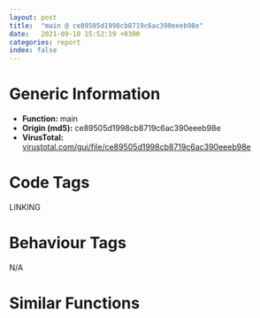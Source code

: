 ```yaml
---
layout: post
title:  "main @ ce89505d1998cb8719c6ac390eeeb98e"
date:   2021-09-10 15:52:19 +0300
categories: report
index: false
---
```


# Generic Information
- **Function:** main
- **Origin (md5):** ce89505d1998cb8719c6ac390eeeb98e
- **VirusTotal:** [virustotal.com/gui/file/ce89505d1998cb8719c6ac390eeeb98e][virustotal_ref]

# Code Tags
<span class="tag" id="LINKING">LINKING</span>


# Behaviour Tags
<span class="bhv-tag" id="na">N/A</span>

# Similar Functions
<script type="text/javascript" src="https://www.gstatic.com/charts/loader.js"></script>
<script type="text/javascript">

    google.charts.load('current', {'packages':['corechart']});
    google.charts.setOnLoadCallback(drawChart);

    function drawChart() {
    var data = new google.visualization.DataTable();
        data.addColumn('number', 'X');
        data.addColumn('number', 'Y');
        data.addColumn({type: 'string', role: 'tooltip', 'p': {'html': true}});
        data.addColumn({'type': 'string', 'role': 'style'});
        
        data.addRows([
    [-84.7170639038086, 24.449878692626953, '<b><a href="/report/main@ce89505d1998cb8719c6ac390eeeb98e">main</a><br>@ce89505d1998cb8719c6ac390eeeb98e</b><br>push ebp<br>mov ebp, esp<br>push 0xffffffffffffffff<br>push 0x41ee93<br>mov eax, dword<br>push eax<br>sub esp, 0xec<br>mov eax, dword[0x42f068]<br>xor eax, ebp<br>mov dword[ebp-0x10], eax<br>push eax<br>lea eax, [ebp-0xc]<br>mov dword<br>xor eax, eax<br>je 0x401949<br>lea ecx, [ebp-0xa4]<br>call fcn.00402600<br>lea ecx, [ebp-0xc8]<br>call fcn.00402600<br>push 0<br>push 0<br>push 0xf0<br>sub esp, 0x18<br>mov ecx, esp<br>mov dword[ebp-0xcc], esp<br>push str.usr.cfg<br>call fcn.004028e0<br>lea ecx, [ebp-0x34]<br>call fcn.00401b10<br>mov dword[ebp-0xa8], eax<br>mov ecx, dword[ebp-0xa8]<br>mov dword[ebp-0xac], ecx<br>mov dword[ebp-4], 0<br>mov edx, dword[ebp-0xac]<br>push edx<br>lea eax, [ebp-0xe0]<br>push eax<br>mov ecx, 0x430d09<br>call fcn.00402590<br>mov dword[ebp-4], 0xffffffff<br>lea ecx, [ebp-0x34]<br>call fcn.00401ac0<br>call fcn.00401220<br>push 0<br>push 0<br>push 0x97e<br>sub esp, 0x18<br>mov ecx, esp<br>mov dword[ebp-0xd0], esp<br>push str.memo.txt<br>call fcn.004028e0<br>lea ecx, [ebp-0x58]<br>call fcn.00401b10<br>mov dword[ebp-0xb0], eax<br>mov ecx, dword[ebp-0xb0]<br>mov dword[ebp-0xb4], ecx<br>mov dword[ebp-4], 1<br>mov edx, dword[ebp-0xb4]<br>push edx<br>lea eax, [ebp-0xe8]<br>push eax<br>mov ecx, 0x430d09<br>call fcn.00402590<br>mov dword[ebp-4], 0xffffffff<br>lea ecx, [ebp-0x58]<br>call fcn.00401ac0<br>call fcn.00401220<br>push 0<br>push 1<br>push 0<br>sub esp, 0x18<br>mov ecx, esp<br>mov dword[ebp-0xd4], esp<br>push 0x42c8f8<br>call fcn.004028e0<br>lea ecx, [ebp-0x7c]<br>call fcn.00401b10<br>mov dword[ebp-0xb8], eax<br>mov ecx, dword[ebp-0xb8]<br>mov dword[ebp-0xbc], ecx<br>mov dword[ebp-4], 2<br>mov edx, dword[ebp-0xbc]<br>push edx<br>lea eax, [ebp-0xf0]<br>push eax<br>mov ecx, 0x430d09<br>call fcn.00402590<br>mov ecx, dword[eax]<br>mov dword[ebp-0xa4], ecx<br>mov dword[ebp-4], 0xffffffff<br>lea ecx, [ebp-0x7c]<br>call fcn.00401ac0<br>call fcn.00401220<br>call fcn.00401220<br>call fcn.00401220<br>lea ecx, [ebp-0xa4]<br>call fcn.00401ab0<br>push eax<br>push 0<br>push 0x80<br>sub esp, 0x18<br>mov ecx, esp<br>mov dword[ebp-0xd8], esp<br>push str.tty0<br>call fcn.004028e0<br>lea ecx, [ebp-0xa0]<br>call fcn.00401b10<br>mov dword[ebp-0xc0], eax<br>mov edx, dword[ebp-0xc0]<br>mov dword[ebp-0xc4], edx<br>mov dword[ebp-4], 3<br>mov eax, dword[ebp-0xc4]<br>push eax<br>lea ecx, [ebp-0xf8]<br>push ecx<br>mov ecx, 0x430d09<br>call fcn.00402590<br>mov dword[ebp-4], 0xffffffff<br>lea ecx, [ebp-0xa0]<br>call fcn.00401ac0<br>call fcn.00401220<br>call fcn.00401220<br>mov dword[0x430cdc], 0x12c09c<br>push 0<br>call dword[sym.imp.KERNEL32.dll_GetModuleHandleW]<br>mov edx, dword[0x430cdc]<br>add edx, eax<br>mov dword[0x430cdc], edx<br>push 0<br>call dword[sym.imp.KERNEL32.dll_GetConsoleWindow]<br>push eax<br>call dword[sym.imp.USER32.dll_ShowWindow]<br>test eax, eax<br>je 0x40198f<br>push 0x180<br>mov eax, dword[0x430cdc]<br>push eax<br>call fcn.004014e0<br>add esp, 8<br>push edx<br>push eax<br>push ecx<br>mov ecx, dword[0x430cdc]<br>push ecx<br>push edx<br>push eax<br>push ecx<br>jmp dword[esp+0xc]<br><eoc> ', 'point { fill-color: #e0440e; }'],
[-32.7053337097168, -39.562320709228516, '<b><a href="/report/main@c580a609eb25f8d013062497944743a2">main</a><br>@c580a609eb25f8d013062497944743a2</b><br>push ebp<br>mov ebp, esp<br>push 0xffffffffffffffff<br>push 0x41ee93<br>mov eax, dword<br>push eax<br>sub esp, 0xec<br>mov eax, dword[0x42f068]<br>xor eax, ebp<br>mov dword[ebp-0x10], eax<br>push eax<br>lea eax, [ebp-0xc]<br>mov dword<br>xor eax, eax<br>je 0x401949<br>lea ecx, [ebp-0xa4]<br>call fcn.00402600<br>lea ecx, [ebp-0xc8]<br>call fcn.00402600<br>push 0<br>push 0<br>push 0xf0<br>sub esp, 0x18<br>mov ecx, esp<br>mov dword[ebp-0xcc], esp<br>push str.usr.cfg<br>call fcn.004028e0<br>lea ecx, [ebp-0x34]<br>call fcn.00401b10<br>mov dword[ebp-0xa8], eax<br>mov ecx, dword[ebp-0xa8]<br>mov dword[ebp-0xac], ecx<br>mov dword[ebp-4], 0<br>mov edx, dword[ebp-0xac]<br>push edx<br>lea eax, [ebp-0xe0]<br>push eax<br>mov ecx, 0x430d09<br>call fcn.00402590<br>mov dword[ebp-4], 0xffffffff<br>lea ecx, [ebp-0x34]<br>call fcn.00401ac0<br>call fcn.00401220<br>push 0<br>push 0<br>push 0x97e<br>sub esp, 0x18<br>mov ecx, esp<br>mov dword[ebp-0xd0], esp<br>push str.memo.txt<br>call fcn.004028e0<br>lea ecx, [ebp-0x58]<br>call fcn.00401b10<br>mov dword[ebp-0xb0], eax<br>mov ecx, dword[ebp-0xb0]<br>mov dword[ebp-0xb4], ecx<br>mov dword[ebp-4], 1<br>mov edx, dword[ebp-0xb4]<br>push edx<br>lea eax, [ebp-0xe8]<br>push eax<br>mov ecx, 0x430d09<br>call fcn.00402590<br>mov dword[ebp-4], 0xffffffff<br>lea ecx, [ebp-0x58]<br>call fcn.00401ac0<br>call fcn.00401220<br>push 0<br>push 1<br>push 0<br>sub esp, 0x18<br>mov ecx, esp<br>mov dword[ebp-0xd4], esp<br>push 0x42c8f8<br>call fcn.004028e0<br>lea ecx, [ebp-0x7c]<br>call fcn.00401b10<br>mov dword[ebp-0xb8], eax<br>mov ecx, dword[ebp-0xb8]<br>mov dword[ebp-0xbc], ecx<br>mov dword[ebp-4], 2<br>mov edx, dword[ebp-0xbc]<br>push edx<br>lea eax, [ebp-0xf0]<br>push eax<br>mov ecx, 0x430d09<br>call fcn.00402590<br>mov ecx, dword[eax]<br>mov dword[ebp-0xa4], ecx<br>mov dword[ebp-4], 0xffffffff<br>lea ecx, [ebp-0x7c]<br>call fcn.00401ac0<br>call fcn.00401220<br>call fcn.00401220<br>call fcn.00401220<br>lea ecx, [ebp-0xa4]<br>call fcn.00401ab0<br>push eax<br>push 0<br>push 0x80<br>sub esp, 0x18<br>mov ecx, esp<br>mov dword[ebp-0xd8], esp<br>push str.tty0<br>call fcn.004028e0<br>lea ecx, [ebp-0xa0]<br>call fcn.00401b10<br>mov dword[ebp-0xc0], eax<br>mov edx, dword[ebp-0xc0]<br>mov dword[ebp-0xc4], edx<br>mov dword[ebp-4], 3<br>mov eax, dword[ebp-0xc4]<br>push eax<br>lea ecx, [ebp-0xf8]<br>push ecx<br>mov ecx, 0x430d09<br>call fcn.00402590<br>mov dword[ebp-4], 0xffffffff<br>lea ecx, [ebp-0xa0]<br>call fcn.00401ac0<br>call fcn.00401220<br>call fcn.00401220<br>mov dword[0x430cdc], 0x12c09c<br>push 0<br>call dword[sym.imp.KERNEL32.dll_GetModuleHandleW]<br>mov edx, dword[0x430cdc]<br>add edx, eax<br>mov dword[0x430cdc], edx<br>push 0<br>call dword[sym.imp.KERNEL32.dll_GetConsoleWindow]<br>push eax<br>call dword[sym.imp.USER32.dll_ShowWindow]<br>test eax, eax<br>je 0x40198f<br>push 0x180<br>mov eax, dword[0x430cdc]<br>push eax<br>call fcn.004014e0<br>add esp, 8<br>push edx<br>push eax<br>push ecx<br>mov ecx, dword[0x430cdc]<br>push ecx<br>push edx<br>push eax<br>push ecx<br>jmp dword[esp+0xc]<br><eoc> ', 'null'],
[-2.16296124458313, 98.99555969238281, '<b><a href="/report/main@14618ef6ca36984f994ab39b0c0ac7d8">main</a><br>@14618ef6ca36984f994ab39b0c0ac7d8</b><br>push ebp<br>mov ebp, esp<br>push 0xffffffffffffffff<br>push 0x41ee93<br>mov eax, dword<br>push eax<br>sub esp, 0xec<br>mov eax, dword[0x42f068]<br>xor eax, ebp<br>mov dword[ebp-0x10], eax<br>push eax<br>lea eax, [ebp-0xc]<br>mov dword<br>xor eax, eax<br>je 0x401949<br>lea ecx, [ebp-0xa4]<br>call fcn.00402600<br>lea ecx, [ebp-0xc8]<br>call fcn.00402600<br>push 0<br>push 0<br>push 0xf0<br>sub esp, 0x18<br>mov ecx, esp<br>mov dword[ebp-0xcc], esp<br>push str.usr.cfg<br>call fcn.004028e0<br>lea ecx, [ebp-0x34]<br>call fcn.00401b10<br>mov dword[ebp-0xa8], eax<br>mov ecx, dword[ebp-0xa8]<br>mov dword[ebp-0xac], ecx<br>mov dword[ebp-4], 0<br>mov edx, dword[ebp-0xac]<br>push edx<br>lea eax, [ebp-0xe0]<br>push eax<br>mov ecx, 0x430d09<br>call fcn.00402590<br>mov dword[ebp-4], 0xffffffff<br>lea ecx, [ebp-0x34]<br>call fcn.00401ac0<br>call fcn.00401220<br>push 0<br>push 0<br>push 0x97e<br>sub esp, 0x18<br>mov ecx, esp<br>mov dword[ebp-0xd0], esp<br>push str.memo.txt<br>call fcn.004028e0<br>lea ecx, [ebp-0x58]<br>call fcn.00401b10<br>mov dword[ebp-0xb0], eax<br>mov ecx, dword[ebp-0xb0]<br>mov dword[ebp-0xb4], ecx<br>mov dword[ebp-4], 1<br>mov edx, dword[ebp-0xb4]<br>push edx<br>lea eax, [ebp-0xe8]<br>push eax<br>mov ecx, 0x430d09<br>call fcn.00402590<br>mov dword[ebp-4], 0xffffffff<br>lea ecx, [ebp-0x58]<br>call fcn.00401ac0<br>call fcn.00401220<br>push 0<br>push 1<br>push 0<br>sub esp, 0x18<br>mov ecx, esp<br>mov dword[ebp-0xd4], esp<br>push 0x42c8f8<br>call fcn.004028e0<br>lea ecx, [ebp-0x7c]<br>call fcn.00401b10<br>mov dword[ebp-0xb8], eax<br>mov ecx, dword[ebp-0xb8]<br>mov dword[ebp-0xbc], ecx<br>mov dword[ebp-4], 2<br>mov edx, dword[ebp-0xbc]<br>push edx<br>lea eax, [ebp-0xf0]<br>push eax<br>mov ecx, 0x430d09<br>call fcn.00402590<br>mov ecx, dword[eax]<br>mov dword[ebp-0xa4], ecx<br>mov dword[ebp-4], 0xffffffff<br>lea ecx, [ebp-0x7c]<br>call fcn.00401ac0<br>call fcn.00401220<br>call fcn.00401220<br>call fcn.00401220<br>lea ecx, [ebp-0xa4]<br>call fcn.00401ab0<br>push eax<br>push 0<br>push 0x80<br>sub esp, 0x18<br>mov ecx, esp<br>mov dword[ebp-0xd8], esp<br>push str.tty0<br>call fcn.004028e0<br>lea ecx, [ebp-0xa0]<br>call fcn.00401b10<br>mov dword[ebp-0xc0], eax<br>mov edx, dword[ebp-0xc0]<br>mov dword[ebp-0xc4], edx<br>mov dword[ebp-4], 3<br>mov eax, dword[ebp-0xc4]<br>push eax<br>lea ecx, [ebp-0xf8]<br>push ecx<br>mov ecx, 0x430d09<br>call fcn.00402590<br>mov dword[ebp-4], 0xffffffff<br>lea ecx, [ebp-0xa0]<br>call fcn.00401ac0<br>call fcn.00401220<br>call fcn.00401220<br>mov dword[0x430cdc], 0x12c09c<br>push 0<br>call dword[sym.imp.KERNEL32.dll_GetModuleHandleW]<br>mov edx, dword[0x430cdc]<br>add edx, eax<br>mov dword[0x430cdc], edx<br>push 0<br>call dword[sym.imp.KERNEL32.dll_GetConsoleWindow]<br>push eax<br>call dword[sym.imp.USER32.dll_ShowWindow]<br>test eax, eax<br>je 0x40198f<br>push 0x180<br>mov eax, dword[0x430cdc]<br>push eax<br>call fcn.004014e0<br>add esp, 8<br>push edx<br>push eax<br>push ecx<br>mov ecx, dword[0x430cdc]<br>push ecx<br>push edx<br>push eax<br>push ecx<br>jmp dword[esp+0xc]<br><eoc> ', 'null'],
[26.475435256958008, 21.903905868530273, '<b><a href="/report/main@392603f57220d3cbcf6b89fd2a3b66d1">main</a><br>@392603f57220d3cbcf6b89fd2a3b66d1</b><br>push ebp<br>mov ebp, esp<br>push 0xffffffffffffffff<br>push 0x41ee93<br>mov eax, dword<br>push eax<br>sub esp, 0xec<br>mov eax, dword[0x42f068]<br>xor eax, ebp<br>mov dword[ebp-0x10], eax<br>push eax<br>lea eax, [ebp-0xc]<br>mov dword<br>xor eax, eax<br>je 0x401949<br>lea ecx, [ebp-0xa4]<br>call fcn.00402600<br>lea ecx, [ebp-0xc8]<br>call fcn.00402600<br>push 0<br>push 0<br>push 0xf0<br>sub esp, 0x18<br>mov ecx, esp<br>mov dword[ebp-0xcc], esp<br>push str.usr.cfg<br>call fcn.004028e0<br>lea ecx, [ebp-0x34]<br>call fcn.00401b10<br>mov dword[ebp-0xa8], eax<br>mov ecx, dword[ebp-0xa8]<br>mov dword[ebp-0xac], ecx<br>mov dword[ebp-4], 0<br>mov edx, dword[ebp-0xac]<br>push edx<br>lea eax, [ebp-0xe0]<br>push eax<br>mov ecx, 0x430d09<br>call fcn.00402590<br>mov dword[ebp-4], 0xffffffff<br>lea ecx, [ebp-0x34]<br>call fcn.00401ac0<br>call fcn.00401220<br>push 0<br>push 0<br>push 0x97e<br>sub esp, 0x18<br>mov ecx, esp<br>mov dword[ebp-0xd0], esp<br>push str.memo.txt<br>call fcn.004028e0<br>lea ecx, [ebp-0x58]<br>call fcn.00401b10<br>mov dword[ebp-0xb0], eax<br>mov ecx, dword[ebp-0xb0]<br>mov dword[ebp-0xb4], ecx<br>mov dword[ebp-4], 1<br>mov edx, dword[ebp-0xb4]<br>push edx<br>lea eax, [ebp-0xe8]<br>push eax<br>mov ecx, 0x430d09<br>call fcn.00402590<br>mov dword[ebp-4], 0xffffffff<br>lea ecx, [ebp-0x58]<br>call fcn.00401ac0<br>call fcn.00401220<br>push 0<br>push 1<br>push 0<br>sub esp, 0x18<br>mov ecx, esp<br>mov dword[ebp-0xd4], esp<br>push 0x42c8f8<br>call fcn.004028e0<br>lea ecx, [ebp-0x7c]<br>call fcn.00401b10<br>mov dword[ebp-0xb8], eax<br>mov ecx, dword[ebp-0xb8]<br>mov dword[ebp-0xbc], ecx<br>mov dword[ebp-4], 2<br>mov edx, dword[ebp-0xbc]<br>push edx<br>lea eax, [ebp-0xf0]<br>push eax<br>mov ecx, 0x430d09<br>call fcn.00402590<br>mov ecx, dword[eax]<br>mov dword[ebp-0xa4], ecx<br>mov dword[ebp-4], 0xffffffff<br>lea ecx, [ebp-0x7c]<br>call fcn.00401ac0<br>call fcn.00401220<br>call fcn.00401220<br>call fcn.00401220<br>lea ecx, [ebp-0xa4]<br>call fcn.00401ab0<br>push eax<br>push 0<br>push 0x80<br>sub esp, 0x18<br>mov ecx, esp<br>mov dword[ebp-0xd8], esp<br>push str.tty0<br>call fcn.004028e0<br>lea ecx, [ebp-0xa0]<br>call fcn.00401b10<br>mov dword[ebp-0xc0], eax<br>mov edx, dword[ebp-0xc0]<br>mov dword[ebp-0xc4], edx<br>mov dword[ebp-4], 3<br>mov eax, dword[ebp-0xc4]<br>push eax<br>lea ecx, [ebp-0xf8]<br>push ecx<br>mov ecx, 0x430d09<br>call fcn.00402590<br>mov dword[ebp-4], 0xffffffff<br>lea ecx, [ebp-0xa0]<br>call fcn.00401ac0<br>call fcn.00401220<br>call fcn.00401220<br>mov dword[0x430cdc], 0x12c09c<br>push 0<br>call dword[sym.imp.KERNEL32.dll_GetModuleHandleW]<br>mov edx, dword[0x430cdc]<br>add edx, eax<br>mov dword[0x430cdc], edx<br>push 0<br>call dword[sym.imp.KERNEL32.dll_GetConsoleWindow]<br>push eax<br>call dword[sym.imp.USER32.dll_ShowWindow]<br>test eax, eax<br>je 0x40198f<br>push 0x180<br>mov eax, dword[0x430cdc]<br>push eax<br>call fcn.004014e0<br>add esp, 8<br>push edx<br>push eax<br>push ecx<br>mov ecx, dword[0x430cdc]<br>push ecx<br>push edx<br>push eax<br>push ecx<br>jmp dword[esp+0xc]<br><eoc> ', 'null'],
[-87.12308502197266, 106.892822265625, '<b><a href="/report/main@8cf34c97b8222fae425942250641fcfd">main</a><br>@8cf34c97b8222fae425942250641fcfd</b><br>push ebp<br>mov ebp, esp<br>push 0xffffffffffffffff<br>push 0x41ee93<br>mov eax, dword<br>push eax<br>sub esp, 0xec<br>mov eax, dword[0x42f068]<br>xor eax, ebp<br>mov dword[ebp-0x10], eax<br>push eax<br>lea eax, [ebp-0xc]<br>mov dword<br>xor eax, eax<br>je 0x401949<br>lea ecx, [ebp-0xa4]<br>call fcn.00402600<br>lea ecx, [ebp-0xc8]<br>call fcn.00402600<br>push 0<br>push 0<br>push 0xf0<br>sub esp, 0x18<br>mov ecx, esp<br>mov dword[ebp-0xcc], esp<br>push str.usr.cfg<br>call fcn.004028e0<br>lea ecx, [ebp-0x34]<br>call fcn.00401b10<br>mov dword[ebp-0xa8], eax<br>mov ecx, dword[ebp-0xa8]<br>mov dword[ebp-0xac], ecx<br>mov dword[ebp-4], 0<br>mov edx, dword[ebp-0xac]<br>push edx<br>lea eax, [ebp-0xe0]<br>push eax<br>mov ecx, 0x430d09<br>call fcn.00402590<br>mov dword[ebp-4], 0xffffffff<br>lea ecx, [ebp-0x34]<br>call fcn.00401ac0<br>call fcn.00401220<br>push 0<br>push 0<br>push 0x97e<br>sub esp, 0x18<br>mov ecx, esp<br>mov dword[ebp-0xd0], esp<br>push str.memo.txt<br>call fcn.004028e0<br>lea ecx, [ebp-0x58]<br>call fcn.00401b10<br>mov dword[ebp-0xb0], eax<br>mov ecx, dword[ebp-0xb0]<br>mov dword[ebp-0xb4], ecx<br>mov dword[ebp-4], 1<br>mov edx, dword[ebp-0xb4]<br>push edx<br>lea eax, [ebp-0xe8]<br>push eax<br>mov ecx, 0x430d09<br>call fcn.00402590<br>mov dword[ebp-4], 0xffffffff<br>lea ecx, [ebp-0x58]<br>call fcn.00401ac0<br>call fcn.00401220<br>push 0<br>push 1<br>push 0<br>sub esp, 0x18<br>mov ecx, esp<br>mov dword[ebp-0xd4], esp<br>push 0x42c8f8<br>call fcn.004028e0<br>lea ecx, [ebp-0x7c]<br>call fcn.00401b10<br>mov dword[ebp-0xb8], eax<br>mov ecx, dword[ebp-0xb8]<br>mov dword[ebp-0xbc], ecx<br>mov dword[ebp-4], 2<br>mov edx, dword[ebp-0xbc]<br>push edx<br>lea eax, [ebp-0xf0]<br>push eax<br>mov ecx, 0x430d09<br>call fcn.00402590<br>mov ecx, dword[eax]<br>mov dword[ebp-0xa4], ecx<br>mov dword[ebp-4], 0xffffffff<br>lea ecx, [ebp-0x7c]<br>call fcn.00401ac0<br>call fcn.00401220<br>call fcn.00401220<br>call fcn.00401220<br>lea ecx, [ebp-0xa4]<br>call fcn.00401ab0<br>push eax<br>push 0<br>push 0x80<br>sub esp, 0x18<br>mov ecx, esp<br>mov dword[ebp-0xd8], esp<br>push str.tty0<br>call fcn.004028e0<br>lea ecx, [ebp-0xa0]<br>call fcn.00401b10<br>mov dword[ebp-0xc0], eax<br>mov edx, dword[ebp-0xc0]<br>mov dword[ebp-0xc4], edx<br>mov dword[ebp-4], 3<br>mov eax, dword[ebp-0xc4]<br>push eax<br>lea ecx, [ebp-0xf8]<br>push ecx<br>mov ecx, 0x430d09<br>call fcn.00402590<br>mov dword[ebp-4], 0xffffffff<br>lea ecx, [ebp-0xa0]<br>call fcn.00401ac0<br>call fcn.00401220<br>call fcn.00401220<br>mov dword[0x430cdc], 0x12c09c<br>push 0<br>call dword[sym.imp.KERNEL32.dll_GetModuleHandleW]<br>mov edx, dword[0x430cdc]<br>add edx, eax<br>mov dword[0x430cdc], edx<br>push 0<br>call dword[sym.imp.KERNEL32.dll_GetConsoleWindow]<br>push eax<br>call dword[sym.imp.USER32.dll_ShowWindow]<br>test eax, eax<br>je 0x40198f<br>push 0x180<br>mov eax, dword[0x430cdc]<br>push eax<br>call fcn.004014e0<br>add esp, 8<br>push edx<br>push eax<br>push ecx<br>mov ecx, dword[0x430cdc]<br>push ecx<br>push edx<br>push eax<br>push ecx<br>jmp dword[esp+0xc]<br><eoc> ', 'null'],

        ]);

    var options = {
        title: 'Similarity Plot',
        legend: 'none',
        colors: ['#dedbd9', '#e6693e', '#ec8f6e', '#f3b49f', '#f6c7b6'],
        tooltip: {isHtml: true, trigger: 'both'},
        explorer: {
        actions: ["dragToZoom", "rightClickToReset"],
        },
        chartArea: {
        width: '80%',
        height: '80%'
        },
        width: '100%',
        height: '100%'
    };

    var chart = new google.visualization.ScatterChart(document.getElementById('chart_div'));

    chart.draw(data, options);
    }
    
</script>


<div id="chart_div" style="width: 100%px; height: 100%;"></div>

# Disassembled Code
{% highlight nasm %}

push ebp
mov ebp, esp
push 0xffffffffffffffff
push 0x41ee93
mov eax, dword
push eax
sub esp, 0xec
mov eax, dword[0x42f068]
xor eax, ebp
mov dword[ebp-0x10], eax
push eax
lea eax, [ebp-0xc]
mov dword
xor eax, eax
je 0x401949
lea ecx, [ebp-0xa4]
call fcn.00402600
lea ecx, [ebp-0xc8]
call fcn.00402600
push 0
push 0
push 0xf0
sub esp, 0x18
mov ecx, esp
mov dword[ebp-0xcc], esp
push str.usr.cfg
call fcn.004028e0
lea ecx, [ebp-0x34]
call fcn.00401b10
mov dword[ebp-0xa8], eax
mov ecx, dword[ebp-0xa8]
mov dword[ebp-0xac], ecx
mov dword[ebp-4], 0
mov edx, dword[ebp-0xac]
push edx
lea eax, [ebp-0xe0]
push eax
mov ecx, 0x430d09
call fcn.00402590
mov dword[ebp-4], 0xffffffff
lea ecx, [ebp-0x34]
call fcn.00401ac0
call fcn.00401220
push 0
push 0
push 0x97e
sub esp, 0x18
mov ecx, esp
mov dword[ebp-0xd0], esp
push str.memo.txt
call fcn.004028e0
lea ecx, [ebp-0x58]
call fcn.00401b10
mov dword[ebp-0xb0], eax
mov ecx, dword[ebp-0xb0]
mov dword[ebp-0xb4], ecx
mov dword[ebp-4], 1
mov edx, dword[ebp-0xb4]
push edx
lea eax, [ebp-0xe8]
push eax
mov ecx, 0x430d09
call fcn.00402590
mov dword[ebp-4], 0xffffffff
lea ecx, [ebp-0x58]
call fcn.00401ac0
call fcn.00401220
push 0
push 1
push 0
sub esp, 0x18
mov ecx, esp
mov dword[ebp-0xd4], esp
push 0x42c8f8
call fcn.004028e0
lea ecx, [ebp-0x7c]
call fcn.00401b10
mov dword[ebp-0xb8], eax
mov ecx, dword[ebp-0xb8]
mov dword[ebp-0xbc], ecx
mov dword[ebp-4], 2
mov edx, dword[ebp-0xbc]
push edx
lea eax, [ebp-0xf0]
push eax
mov ecx, 0x430d09
call fcn.00402590
mov ecx, dword[eax]
mov dword[ebp-0xa4], ecx
mov dword[ebp-4], 0xffffffff
lea ecx, [ebp-0x7c]
call fcn.00401ac0
call fcn.00401220
call fcn.00401220
call fcn.00401220
lea ecx, [ebp-0xa4]
call fcn.00401ab0
push eax
push 0
push 0x80
sub esp, 0x18
mov ecx, esp
mov dword[ebp-0xd8], esp
push str.tty0
call fcn.004028e0
lea ecx, [ebp-0xa0]
call fcn.00401b10
mov dword[ebp-0xc0], eax
mov edx, dword[ebp-0xc0]
mov dword[ebp-0xc4], edx
mov dword[ebp-4], 3
mov eax, dword[ebp-0xc4]
push eax
lea ecx, [ebp-0xf8]
push ecx
mov ecx, 0x430d09
call fcn.00402590
mov dword[ebp-4], 0xffffffff
lea ecx, [ebp-0xa0]
call fcn.00401ac0
call fcn.00401220
call fcn.00401220
mov dword[0x430cdc], 0x12c09c
push 0
call dword[sym.imp.KERNEL32.dll_GetModuleHandleW]
mov edx, dword[0x430cdc]
add edx, eax
mov dword[0x430cdc], edx
push 0
call dword[sym.imp.KERNEL32.dll_GetConsoleWindow]
push eax
call dword[sym.imp.USER32.dll_ShowWindow]
test eax, eax
je 0x40198f
push 0x180
mov eax, dword[0x430cdc]
push eax
call fcn.004014e0
add esp, 8
push edx
push eax
push ecx
mov ecx, dword[0x430cdc]
push ecx
push edx
push eax
push ecx
jmp dword[esp+0xc]

{% endhighlight %}

[virustotal_ref]: https://www.virustotal.com/gui/file/ce89505d1998cb8719c6ac390eeeb98e